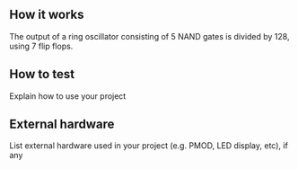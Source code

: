 <!---

This file is used to generate your project datasheet. Please fill in the information below and delete any unused
sections.

You can also include images in this folder and reference them in the markdown. Each image must be less than
512 kb in size, and the combined size of all images must be less than 1 MB.
-->

## How it works

The output of a ring oscillator consisting of 5 NAND gates is divided by 128, using 7 flip flops.

## How to test

Explain how to use your project

## External hardware

List external hardware used in your project (e.g. PMOD, LED display, etc), if any
